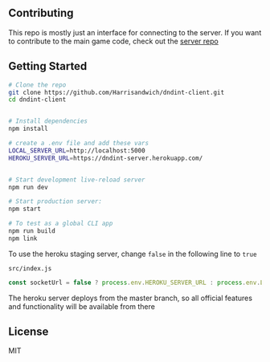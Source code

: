 Contributing
---------------

This repo is mostly just an interface for connecting to the server. If you want to contribute to the main game code, check out the [server repo](https://github.com/Harrisandwich/dndint-server)


Getting Started
---------------

```sh
# Clone the repo
git clone https://github.com/Harrisandwich/dndint-client.git
cd dndint-client


# Install dependencies
npm install

# create a .env file and add these vars
LOCAL_SERVER_URL=http://localhost:5000
HEROKU_SERVER_URL=https://dndint-server.herokuapp.com/


# Start development live-reload server
npm run dev

# Start production server:
npm start

# To test as a global CLI app
npm run build
npm link

```

To use the heroku staging server, change `false` in the following line to `true`

`src/index.js`
```javascript
const socketUrl = false ? process.env.HEROKU_SERVER_URL : process.env.LOCAL_SERVER_URL
```

The heroku server deploys from the master branch, so all official features and functionality will be available from there

License
-------

MIT
